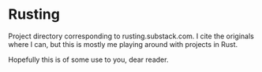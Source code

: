 # Rusting
Project directory corresponding to rusting.substack.com. I cite the originals where I can, but this is mostly me playing around with projects in Rust.

Hopefully this is of some use to you, dear reader.
